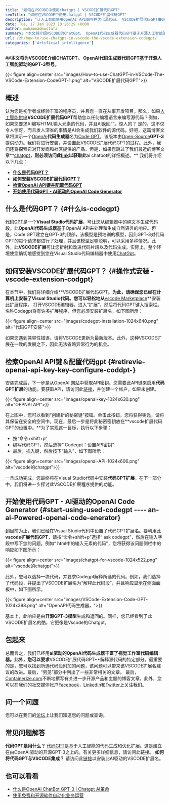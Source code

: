 ```yaml
---
title: "如何在VSCODE中使用chatgpt | VSCODE扩展代码GPT" 
seoTitle: "如何在VSCODE中使用chatgpt | VSCODE扩展代码GPT" 
description: "让人工智能使用OpenAI API编写并优化源代码。 VSCODE扩展代码GPT由GPT-3供电，GPT-3是开源NLP模型。" 
date: Tue, 17 Jan 2023 10:26:29 +0000
author: muhammadmustafa
summary: "本文将介绍VSCODE的ChatGpt。 OpenAI代码生成器代码GPT基于开源人工智能驱动的GPT-3模型。" 
url: /zh/how-to-use-chatgpt-in-vscode-the-vscode-extension-codegpt/
categories: ['Artificial intelligence']
---
```


##**本文将为VSCODE介绍CHATGPT。 OpenAI代码生成器代码GPT基于开源人工智能驱动的GPT-3型号。**

{{< figure align=center src="images/How-to-use-ChatGPT-in-VSCode-The-VSCode-Extension-CodeGPT-1.png" alt="VSCODE扩展代码GPT">}}


## 概述
认为您是初学者或经验丰富的程序员，并且您一直在从事开发项目。那么，如果[人工智能供电][1]**VSCODE扩展代码GPT**帮助您以任何编程语言来编写源代码？例如，如果您要求AI编写HTML输入元素的代码，并且AI返回“”。惊人的？
是的，这不仅令人惊讶，而且发人深省的事情是AI会生成我们软件的源代码。好吧，这篇博客文章将演示一个[OpenAi][2]**代码生成器**名为[Code GPT][3]，该版本由[Open-Source][4]**GPT-3**提供动力。我们将进行安装，并设置此VSCODE扩展代码GPT的过程。此外，我们还将探索它对开发商和社区提供的产品。但是，如果您跳过了我们最近的博客文章**[chatgpt][5]**，则必须访问此[link][6]以获取此**ai chatbot的详细概述。**
我们将介绍以下几点：
* [**什么是代码GPT？**][7]
* [**如何安装VSCODE扩展代码GPT？**][8]
* [**检索OpenAI API键并配置代码GPT**][9]
* [**开始使用代码GPT  -  AI驱动的OpenAI Code Generator**][10]

## 什么是代码GPT？ {#什么is-codegpt}
[代码GPT][3]是一个**Visual Studio代码扩展**，可让您从编辑器中的纯文本生成代码段。此**OpenAI代码生成器**基于OpenAI API来处理和生成自然语言的响应。但是，Code GPT建立在GPT-3的顶部，该模型是预培训的模型，因此GPT-3对代码GPT的每个请求都进行了处理，并且该模型足够聪明，可以采用多种情况。此外，此**VSCODE扩展**可让您折射和改进代码片段以及代码生成。实际上，整个环境使您确切地感觉到您在Visual Studio代码编辑器中使用[ChatGpt][11]。

## 如何安装VSCODE扩展代码GPT？ {#操作式安装 -  vscode-extension-codgpt}
在本节中，我们将详细介绍**VSCODE扩展代码GPT。**为此，请确保您已经在计算机上安装了Visual Studio代码。您可以轻松地从**[vscode Marketplace][12]**安装此扩展程序。
打开VSCODE编辑器，进入“扩展”，然后将代码GPT键入搜索栏。名称Codegpt将有许多扩展程序，但您必须安装扩展名，如下图所示：

{{< figure align=center src="images/codegpt-installation-1024x640.png" alt="代码GPT安装">}}

如果您遇到兼容性错误，请将VSCODE更新为最新版本。此外，这种VSCODE扩展在一致的发展之下，因此无法省略异常行为的机会。

## 检索OpenAI API键＆配置代码gpt {#retirevie-openai-api-key-key-configure-coddpt-}
安装完成后，下一步是从OpenAI [网站][13]中获取API密钥。您需要此API键来启用**代码GPT扩展**的功能。要获取API，请访问此[链接][13]，并创建一个帐户，如果未创建。

{{< figure align=center src="images/openai-key-1024x630.png" alt="OEPNAI API">}}

在上图中，您可以看到“创建新的秘密键”按钮。单击此按钮，您将获得钥匙，请将其保留在安全的空间中。现在，最后一步是将此秘密密钥放在**vscode扩展代码GPT的设置中。**为了实现这一目标，执行以下步骤：
* 按“命令+shift+p”
* 编写代码GPT，然后选择“ Codegpt：设置API密钥”
* 最后，插入键，然后按下“输入”，如下图所示：

{{< figure align=center src="images/openai-API-1024x606.png" alt="vscode的chatgpt">}}

一旦成功完成，您最终将在Visual Studio代码中安装**代码GPT扩展**。在下一部分中，我们将进一步探讨此VSCODE扩展程序提供的功能。

## 开始使用代码GPT  -  AI驱动的OpenAI Code Generator {#start-using-used-codegpt ---- an-ai-Powered-openai-code-enerator}
到目前为止，我们已经在Visual Studio代码中设置了代码GPT扩展名。要利用此**vscode扩展代码GPT**，请按“命令+shift+p”选择“ ask codegpt”，然后在输入字段中写下您的问题，例如“ html中的输入元素的代码”，您将获得该问题侧栏中的响应如下图所示：

{{< figure align=center src="images/chatgpt-for-vscode-1024x522.png" alt="vscode的chatgpt">}}

此外，您可以选择一块代码，并要求Codegpt解释所选的代码。例如，我们选择了代码段，并提出了VSCODE扩展名为“解释此代码段”，并且响应显示在侧面面板中，如下图所示。

{{< figure align=center src="images/VSCode-Extension-Code-GPT-1024x398.png" alt="OpenAPI代码生成器，">}}

基本上，此响应是由**开源GPT-3模型**生成和返回的。同样，您已经看到了此VSCODE扩展名的酷，它更像是Vscode的Chatgpt。

## 包起来
总而言之，我们已经用**ai驱动的OpenAI代码生成器丰富了视觉工作室代码编辑器。此外，您可以要求**VSCODE扩展代码GPT**解释源代码的特定部分。最重要的是，您可以找到所选代码段附加的问题，该问题可以带来该VSCODE扩展名建议的改进。最后，“另见”部分中列出了一些非常相关的文章。
最后，[Containerize.com][4]不断地撰写有关进一步开源产品和主题的博客文章。此外，您可以在我们的社交媒体帐户[Facebook][14]，[LinkedIn][15]和[Twitter][16]上关注我们。

## 问一个问题
您可以在我们的[论坛][17]上让我们知道您的问题或查询。

## 常见问题解答
**代码GPT是用什么？**
[代码GPT][3]是基于人工智能的代码生成和优化扩展。这是建立在由OpenAI驱动的开源GPT-3之上的。有关更多详细信息，请访问此链接。
**如何将代码GPT与VSCODE集成？**
请访问此[链接][9]以安装此AI驱动的VSCODE扩展名。

## 也可以看看
  * [什么是OpenAi ChatBot GPT-3 | Chatgpt AI革命][6]
  * [使用免费和开源软件自动化业务运营][18]

  
[1]: https://blog.containerize.com/category/artificial-intelligence/
[2]: https://openai.com/
[3]: https://marketplace.visualstudio.com/items?itemName=timkmecl.codegpt3
[4]: https://www.containerize.com/
[5]: https://en.wikipedia.org/wiki/GPT-3
[6]: https://blog.containerize.com/artificial-intelligence/what-is-openai-chatbot-gpt-3-chatgpt-an-ai-revolution/
[7]: #What-is-CodeGPT
[8]: #How-to-install-the-VSCode-extension-CodeGPT
[9]: #Retrieve-OpenAI-API-Key-configure-CodeGPT-
[10]: #Start-using-CodeGPT---an-AI-Powered-OpenAI-Code-Generator
[11]: https://openai.com/blog/chatgpt/
[12]: https://marketplace.visualstudio.com/vscode
[13]: https://beta.openai.com/account/api-keys
[14]: https://web.facebook.com/containerize
[15]: https://www.linkedin.com/company/containerize/
[16]: https://twitter.com/containerize_co
[17]: https://forum.containerize.com/
[18]: https://blog.containerize.com/blogging/automate-business-operations-using-open-source-software/
